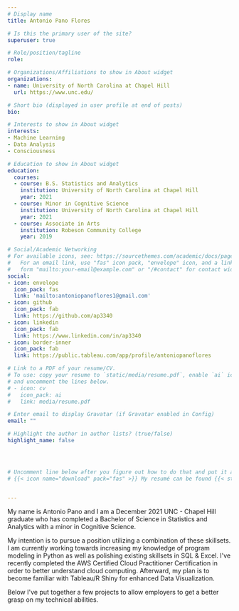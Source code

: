 ```yaml
---
# Display name
title: Antonio Pano Flores

# Is this the primary user of the site?
superuser: true

# Role/position/tagline
role: 

# Organizations/Affiliations to show in About widget
organizations:
- name: University of North Carolina at Chapel Hill
  url: https://www.unc.edu/

# Short bio (displayed in user profile at end of posts)
bio: 

# Interests to show in About widget
interests:
- Machine Learning
- Data Analysis
- Consciousness

# Education to show in About widget
education:
  courses:
  - course: B.S. Statistics and Analytics
    institution: University of North Carolina at Chapel Hill
    year: 2021
  - course: Minor in Cognitive Science 
    institution: University of North Carolina at Chapel Hill
    year: 2021
  - course: Associate in Arts
    institution: Robeson Community College
    year: 2019

# Social/Academic Networking
# For available icons, see: https://sourcethemes.com/academic/docs/page-builder/#icons
#   For an email link, use "fas" icon pack, "envelope" icon, and a link in the
#   form "mailto:your-email@example.com" or "/#contact" for contact widget.
social:
- icon: envelope
  icon_pack: fas
  link: 'mailto:antoniopanoflores1@gmail.com'
- icon: github
  icon_pack: fab
  link: https://github.com/ap3340
- icon: linkedin
  icon_pack: fab
  link: https://www.linkedin.com/in/ap3340
- icon: border-inner
  icon_pack: fab
  link: https://public.tableau.com/app/profile/antoniopanoflores

# Link to a PDF of your resume/CV.
# To use: copy your resume to `static/media/resume.pdf`, enable `ai` icons in `params.toml`, 
# and uncomment the lines below.
# - icon: cv
#   icon_pack: ai
#   link: media/resume.pdf

# Enter email to display Gravatar (if Gravatar enabled in Config)
email: ""

# Highlight the author in author lists? (true/false)
highlight_name: false




# Uncomment line below after you figure out how to do that and put it at the very very end of all this. 
# {{< icon name="download" pack="fas" >}} My resumé can be found {{< staticref "media/resume.pdf" "newtab" >}} here {{< /staticref >}}. 


---
```

My name is Antonio Pano and I am a December 2021 UNC - Chapel Hill graduate who has completed a Bachelor of Science in Statistics and Analytics with a minor in Cognitive Science.

My intention is to pursue a position utilizing a combination of these skillsets. I am currently working towards increasing my knowledge of program modeling in Python as well as polishing existing skillsets in SQL & Excel. I've recently completed the AWS Certified Cloud Practitioner Certification in order to better understand cloud computing. Afterward, my plan is to become familiar with Tableau/R Shiny for enhanced Data Visualization. 

Below I've put together a few projects to allow employers to get a better grasp on my technical abilities. 


